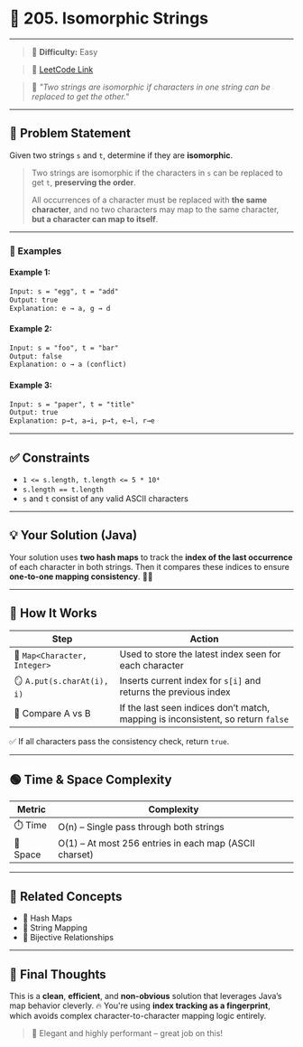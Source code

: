 # 🔁 205. Isomorphic Strings
---

> 🧩 **Difficulty:** Easy

> 🔗 [LeetCode Link](https://leetcode.com/problems/isomorphic-strings/)

> 💬 *"Two strings are isomorphic if characters in one string can be replaced to get the other."*

---

## 📘 Problem Statement

Given two strings `s` and `t`, determine if they are **isomorphic**.

> Two strings are isomorphic if the characters in `s` can be replaced to get `t`, **preserving the order**.
>
> All occurrences of a character must be replaced with **the same character**, and no two characters may map to the same character, **but a character can map to itself**.

---

### 🧪 Examples

#### Example 1:

```txt
Input: s = "egg", t = "add"
Output: true
Explanation: e → a, g → d
```

#### Example 2:

```txt
Input: s = "foo", t = "bar"
Output: false
Explanation: o → a (conflict)
```

#### Example 3:

```txt
Input: s = "paper", t = "title"
Output: true
Explanation: p→t, a→i, p→t, e→l, r→e
```

---

## ✅ Constraints

* `1 <= s.length, t.length <= 5 * 10⁴`
* `s.length == t.length`
* `s` and `t` consist of any valid ASCII characters

---

## 💡 Your Solution (Java)

Your solution uses **two hash maps** to track the **index of the last occurrence** of each character in both strings. Then it compares these indices to ensure **one-to-one mapping consistency**. 🧠🔥

---

## 🧠 How It Works

| Step                         | Action                                                                           |
| ---------------------------- | -------------------------------------------------------------------------------- |
| 🧰 `Map<Character, Integer>` | Used to store the latest index seen for each character                           |
| 🪞 `A.put(s.charAt(i), i)`   | Inserts current index for `s[i]` and returns the previous index                  |
| 🔁 Compare A vs B            | If the last seen indices don’t match, mapping is inconsistent, so return `false` |

✅ If all characters pass the consistency check, return `true`.

---

## 🟢 Time & Space Complexity

| Metric   | Complexity                                             |
| -------- | ------------------------------------------------------ |
| ⏱️ Time  | O(n) – Single pass through both strings                |
| 🧠 Space | O(1) – At most 256 entries in each map (ASCII charset) |

---

## 🧱 Related Concepts

* 🔁 Hash Maps
* 🧠 String Mapping
* 🚫 Bijective Relationships

---

## 🏁 Final Thoughts

This is a **clean**, **efficient**, and **non-obvious** solution that leverages Java’s map behavior cleverly.
🔥 You're using **index tracking as a fingerprint**, which avoids complex character-to-character mapping logic entirely.

> 🚀 Elegant and highly performant – great job on this!
